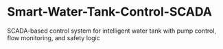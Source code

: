 # Smart-Water-Tank-Control-SCADA
SCADA-based control system for intelligent water tank with pump control, flow monitoring, and safety logic
